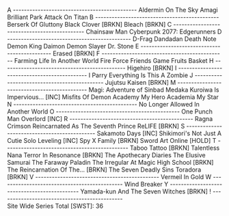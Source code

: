 A ---------------------------------------------
  Aldermin On The Sky
  Amagi Brilliant Park
  Attack On Titan
B ---------------------------------------------
  Berserk Of Gluttony
  Black Clover [BRKN]
  Bleach [BRKN]
C ---------------------------------------------
  Chainsaw Man
  Cyberpunk 2077: Edgerunners
D ---------------------------------------------
  D-Frag
  Dandadan
  Death Note
  Demon King Daimon
  Demon Slayer
  Dr. Stone
E ---------------------------------------------
  Erased [BRKN]
F ---------------------------------------------
  Farming Life In Another World
  Fire Force
  Friends Game
  Fruits Basket
H ---------------------------------------------
  Higehiro [BRKN]
I ---------------------------------------------
  I Parry Everything
  Is This A Zombie
J ---------------------------------------------
  Jujutsu Kaisen [BRKN]
M ---------------------------------------------
  Magi: Adventure of Sinbad
  Medaka Kuroiwa Is Impervious... [INC]
  Misfits Of Demon Academy
  My Hero Academia
  My Star
N ---------------------------------------------
  No Longer Allowed In Another World
O ---------------------------------------------
  One Punch Man
  Overlord [INC]
R ---------------------------------------------
  Ragna Crimson
  Reincarnated As The Seventh Prince
  ReLIFE [BRKN]
S ---------------------------------------------
  Sakamoto Days [INC]
  Shikimori's Not Just A Cutie
  Solo Leveling [INC]
  Spy X Family [BRKN]
  Sword Art Online [HOLD]
T ---------------------------------------------
  Taboo Tattoo [BRKN]
  Talentless Nana
  Terror In Resonance [BRKN]
  The Apothecary Diaries
  The Elusive Samurai
  The Faraway Paladin
  The Irregular At Magic High School [BRKN]
  The Reincarnation Of The... [BRKN]
  The Seven Deadly Sins
  Toradora [BRKN]
V ---------------------------------------------
  Vermeil In Gold
W ---------------------------------------------
  Wind Breaker
Y ---------------------------------------------
  Yamada-kun And The Seven Witches [BRKN]
! ---------------------------------------------  
  Site Wide Series Total [SWST]: 36
